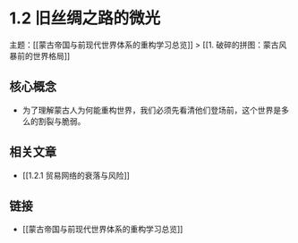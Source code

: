 # 1.2 旧丝绸之路的微光

主题：[[蒙古帝国与前现代世界体系的重构学习总览]] > [[1. 破碎的拼图：蒙古风暴前的世界格局]]

## 核心概念

- 为了理解蒙古人为何能重构世界，我们必须先看清他们登场前，这个世界是多么的割裂与脆弱。

## 相关文章

- [[1.2.1 贸易网络的衰落与风险]]

## 链接

- [[蒙古帝国与前现代世界体系的重构学习总览]]
